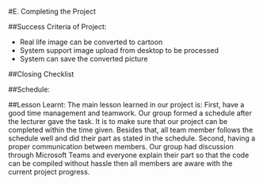 #E. Completing the Project

##Success Criteria of Project:
-	Real life image can be converted to cartoon
-	System support image upload from desktop to be processed
-	System can save the converted picture 

##Closing Checklist

##Schedule:

##Lesson Learnt:
The main lesson learned in our project is:
First, have a good time management and teamwork. Our group formed a schedule after the lecturer gave the task. It is to make sure that our project can be completed within the time given. Besides that, all team member follows the schedule well and did their part as stated in the schedule.
Second, having a proper communication between members. Our group had discussion through Microsoft Teams and everyone explain their part so that the code can be compiled without hassle then all members are aware with the current project progress.
